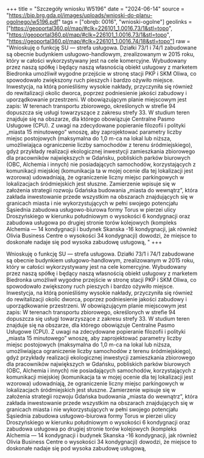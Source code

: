 +++
title = "Szczegóły wniosku W5196"
date = "2024-06-14"
source = "https://bip.brg.gda.pl/images/uploads/wnioski-do-planu-ogolnego/w5196.pdf"
tags = ["obręb: 0016", "wnioski-ogolne"]
geolinks = ["https://geoportal360.pl/map/#clk=226101_1.0016.73/1&stl=topo", "https://geoportal360.pl/map/#clk=226101_1.0016.73/1&stl=topo", "https://geoportal360.pl/map/#clk=226101_1.0016.74/18&stl=topo"]
raw = "Wnioskuję o funkcję SU — strefa usługowa. Działki 73/1 i 74/1 zabudowane są obecnie budynkiem usługowo-handlowym, zrealizowanym w 2015 roku, który w całości wykorzystywany jest na cele komercyjne. Wybudowany przez naszą spółkę i będący naszą własnością obiekt usługowy z marketem Biedronka umożliwił wygodne przejście w stronę stacji PKP i SKM Oliwa, co spowodowało zwiększony ruch pieszych i bardzo ożywiło miejsce. Inwestycja, na którą ponieśliśmy wysokie nakłady, przyczyniła się również do rewitalizacji okolic dworca, poprzez podniesienie jakości zabudowy i uporządkowanie przestrzeni. W obowiązującym planie miejscowym jest zapis: W terenach transportu zbiorowego, określonych w strefie 94 dopuszcza się usługi towarzyszące z zakresu strefy 33. W studium teren znajduje się na obszarze, dla którego obowiązuje Centralne Pasmo Usługowe (CPU). Z uwagi na zdecydowane popieranie filozofii i polityki „miasta 15 minutowego” wnoszę, aby zaprojektować parametry liczby miejsc postojowych (maksymalna do 1,0 m-ca na lokal lub niższa, umożliwiająca ograniczenie liczby samochodów z terenu śródmiejskiego), gdyż przykłady realizacji ekologicznej inwestycji zamieszkania zbiorowego dla pracowników największych w Gdańsku, pobliskich parków biurowych (OBC, Alchemia i innych) nie posiadających samochodów, korzystających z komunikacji miejskiej (komunikacja ta w mojej ocenie dla tej lokalizacji jest wzorowa) udowadniają, że ograniczenie liczny miejsc parkingowych w lokalizacjach śródmiejskich jest słuszne. Zamierzenie wpisuje się w założenia strategii rozwoju Gdańska budowania „miasta do wewnątrz”, która zakłada inwestowanie przede wszystkim na obszarach znajdujących się w granicach miasta i nie wykorzystujących w pełni swojego potencjału Sąsiednia zabudowa usługowo-biurowa formy Torus w pierzei ulicy Droszyńskiego w kierunku południowym o wysokości 6 kondygnacji oraz zabudowa usługowa po drugiej stronie torów kolejowych (kompleks Alchemia — 14 kondygnacji i budynek Skanska -16 kondygnacji, jak również Olivia Business Centre o wysokości 34 kondygnacji) dowodzi, że miejsce to doskonałe nadaje się pod wysoka zabudowę usługową, "
+++

Wnioskuję o funkcję SU — strefa usługowa.
Działki 73/1 i 74/1 zabudowane są obecnie budynkiem usługowo-handlowym, zrealizowanym w 2015 roku, który w całości
wykorzystywany jest na cele komercyjne. Wybudowany przez naszą spółkę i będący naszą własnością obiekt usługowy
z marketem Biedronka umożliwił wygodne przejście w stronę stacji PKP i SKM Oliwa, co spowodowało zwiększony ruch
pieszych i bardzo ożywiło miejsce. Inwestycja, na którą ponieśliśmy wysokie nakłady, przyczyniła się również do
rewitalizacji okolic dworca, poprzez podniesienie jakości zabudowy i uporządkowanie przestrzeni.
W obowiązującym planie miejscowym jest zapis: W terenach transportu zbiorowego, określonych w strefie 94 dopuszcza
się usługi towarzyszące z zakresu strefy 33.
W studium teren znajduje się na obszarze, dla którego obowiązuje Centralne Pasmo Usługowe (CPU).
Z uwagi na zdecydowane popieranie filozofii i polityki „miasta 15 minutowego” wnoszę, aby zaprojektować parametry
liczby miejsc postojowych (maksymalna do 1,0 m-ca na lokal lub niższa, umożliwiająca ograniczenie liczby samochodów
z terenu śródmiejskiego), gdyż przykłady realizacji ekologicznej inwestycji zamieszkania zbiorowego dla pracowników
największych w Gdańsku, pobliskich parków biurowych (OBC, Alchemia i innych) nie posiadających samochodów,
korzystających z komunikacji miejskiej (komunikacja ta w mojej ocenie dla tej lokalizacji jest wzorowa) udowadniają, że
ograniczenie liczny miejsc parkingowych w lokalizacjach śródmiejskich jest słuszne.
Zamierzenie wpisuje się w założenia strategii rozwoju Gdańska budowania „miasta do wewnątrz”,
która zakłada inwestowanie przede wszystkim na obszarach znajdujących się w granicach miasta
i nie wykorzystujących w pełni swojego potencjału
Sąsiednia zabudowa usługowo-biurowa formy Torus w pierzei ulicy Droszyńskiego w kierunku południowym o wysokości
6 kondygnacji oraz zabudowa usługowa po drugiej stronie torów kolejowych (kompleks Alchemia — 14 kondygnacji
i budynek Skanska -16 kondygnacji, jak również Olivia Business Centre o wysokości 34 kondygnacji) dowodzi, że miejsce
to doskonałe nadaje się pod wysoka zabudowę usługową,



